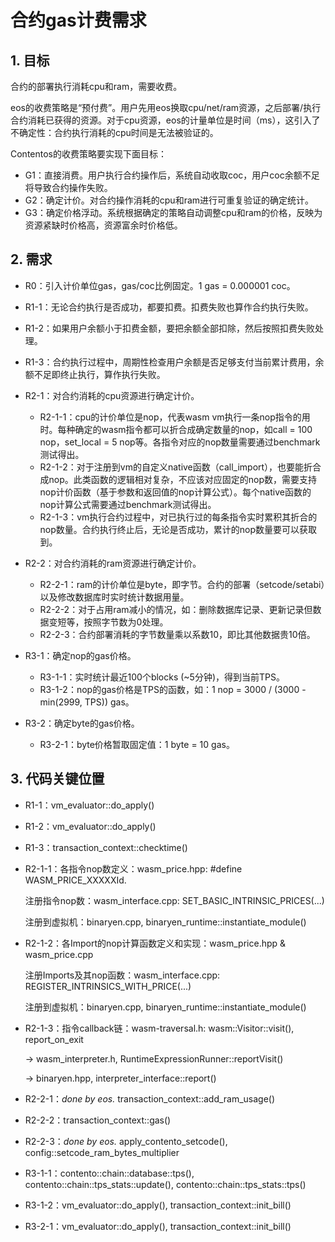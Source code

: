 # 合约gas计费需求

## 1. 目标

合约的部署执行消耗cpu和ram，需要收费。

eos的收费策略是“预付费”。用户先用eos换取cpu/net/ram资源，之后部署/执行合约消耗已获得的资源。对于cpu资源，eos的计量单位是时间（ms），这引入了不确定性：合约执行消耗的cpu时间是无法被验证的。

Contentos的收费策略要实现下面目标：

- G1：直接消费。用户执行合约操作后，系统自动收取coc，用户coc余额不足将导致合约操作失败。
- G2：确定计价。对合约操作消耗的cpu和ram进行可重复验证的确定统计。
- G3：确定价格浮动。系统根据确定的策略自动调整cpu和ram的价格，反映为资源紧缺时价格高，资源富余时价格低。

## 2. 需求

- R0：引入计价单位gas，gas/coc比例固定。1 gas = 0.000001 coc。
- R1-1：无论合约执行是否成功，都要扣费。扣费失败也算作合约执行失败。
- R1-2：如果用户余额小于扣费金额，要把余额全部扣除，然后按照扣费失败处理。
- R1-3：合约执行过程中，周期性检查用户余额是否足够支付当前累计费用，余额不足即终止执行，算作执行失败。
- R2-1：对合约消耗的cpu资源进行确定计价。
  - R2-1-1：cpu的计价单位是nop，代表wasm vm执行一条nop指令的用时。每种确定的wasm指令都可以折合成确定数量的nop，如call = 100 nop，set_local = 5 nop等。各指令对应的nop数量需要通过benchmark测试得出。
  - R2-1-2：对于注册到vm的自定义native函数（call_import），也要能折合成nop。此类函数的逻辑相对复杂，不应该对应固定的nop数，需要支持nop计价函数（基于参数和返回值的nop计算公式）。每个native函数的nop计算公式需要通过benchmark测试得出。
  - R2-1-3：vm执行合约过程中，对已执行过的每条指令实时累积其折合的nop数量。合约执行终止后，无论是否成功，累计的nop数量要可以获取到。
- R2-2：对合约消耗的ram资源进行确定计价。
  - R2-2-1：ram的计价单位是byte，即字节。合约的部署（setcode/setabi）以及修改数据库时实时统计数据用量。
  - R2-2-2：对于占用ram减小的情况，如：删除数据库记录、更新记录但数据变短等，按照字节数为0处理。
  - R2-2-3：合约部署消耗的字节数量乘以系数10，即比其他数据贵10倍。
- R3-1：确定nop的gas价格。
  - R3-1-1：实时统计最近100个blocks (~5分钟)，得到当前TPS。
  - R3-1-2：nop的gas价格是TPS的函数，如：1 nop = 3000 / (3000 - min(2999, TPS)) gas。

- R3-2：确定byte的gas价格。
  - R3-2-1：byte价格暂取固定值：1 byte = 10 gas。

## 3. 代码关键位置

- R1-1：vm_evaluator::do_apply()

- R1-2：vm_evaluator::do_apply()

- R1-3：transaction_context::checktime() 

- R2-1-1：各指令nop数定义：wasm_price.hpp:  #define WASM_PRICE_XXXXXId.  

  注册指令nop数：wasm_interface.cpp:  SET_BASIC_INTRINSIC_PRICES(...)

  注册到虚拟机：binaryen.cpp, binaryen_runtime::instantiate_module()

- R2-1-2：各Import的nop计算函数定义和实现：wasm_price.hpp & wasm_price.cpp

  注册Imports及其nop函数：wasm_interface.cpp: REGISTER_INTRINSICS_WITH_PRICE(...)

  注册到虚拟机：binaryen.cpp, binaryen_runtime::instantiate_module()

- R2-1-3：指令callback链：wasm-traversal.h:  wasm::Visitor::visit(),  report_on_exit

  -> wasm_interpreter.h, RuntimeExpressionRunner::reportVisit()

  -> binaryen.hpp, interpreter_interface::report()

- R2-2-1：*done by eos.*  transaction_context::add_ram_usage()

- R2-2-2：transaction_context::gas() 

- R2-2-3：*done by eos.*  apply_contento_setcode(), config::setcode_ram_bytes_multiplier 

- R3-1-1：contento::chain::database::tps(),  contento::chain::tps_stats::update(), contento::chain::tps_stats::tps()

- R3-1-2：vm_evaluator::do_apply(), transaction_context::init_bill()

- R3-2-1：vm_evaluator::do_apply(), transaction_context::init_bill()

